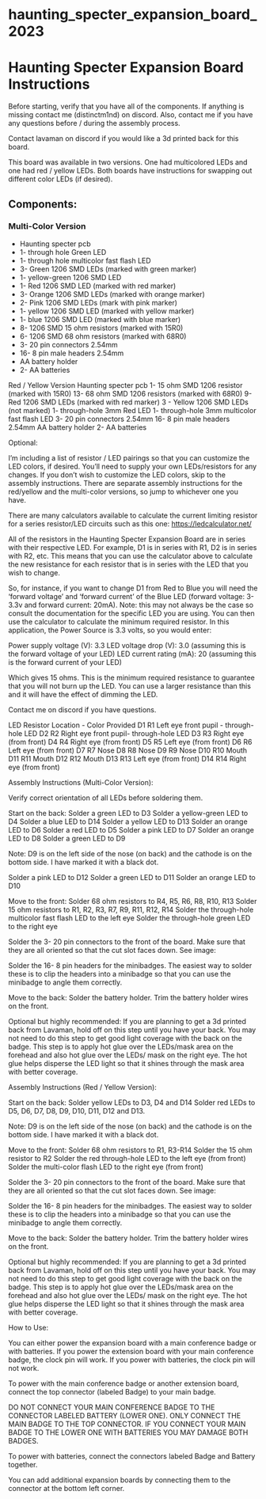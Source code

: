 # haunting_specter_expansion_board_2023

# Haunting Specter Expansion Board Instructions

Before starting, verify that you have all of the components. If anything is missing contact me (distinctm1nd) on discord. Also, contact me if you have any questions before / during the assembly process. 

Contact lavaman on discord if you would like a 3d printed back for this board. 

This board was available in two versions. One had multicolored LEDs and one had red / yellow LEDs. Both boards have instructions for swapping out different color LEDs (if desired). 

## Components:

### Multi-Color Version
- Haunting specter pcb 
- 1- through hole Green LED
- 1- through hole multicolor fast flash LED
- 3- Green 1206 SMD LEDs (marked with green marker)
- 1- yellow-green 1206 SMD LED
- 1- Red 1206 SMD LED (marked with red marker)
- 3- Orange 1206 SMD LEDs (marked with orange marker)
- 2- Pink 1206 SMD LEDs (mark with pink marker)
- 1- yellow 1206 SMD LED (marked with yellow marker)
- 1- blue 1206 SMD LED (marked with blue marker)
- 8- 1206 SMD 15 ohm resistors (marked with 15R0)
- 6- 1206 SMD 68 ohm resistors (marked with 68R0)
- 3- 20 pin connectors 2.54mm
- 16- 8 pin male headers 2.54mm
- AA battery holder
- 2- AA batteries



Red / Yellow Version
Haunting specter pcb 
1- 15 ohm SMD 1206 resistor (marked with 15R0)
13- 68 ohm SMD 1206 resistors (marked with 68R0)
9- Red 1206 SMD LEDs (marked with red marker)
3 - Yellow 1206 SMD LEDs (not marked)
1- through-hole 3mm Red LED
1- through-hole 3mm multicolor fast flash LED
3- 20 pin connectors 2.54mm
16- 8 pin male headers 2.54mm
AA battery holder
2- AA batteries

Optional:

I’m including a list of resistor / LED pairings so that you can customize the LED colors, if desired. You’ll need to supply your own LEDs/resistors for any changes. If you don’t wish to customize the LED colors, skip to the assembly instructions. There are separate assembly instructions for the red/yellow and the multi-color versions, so jump to whichever one you have. 

There are many calculators available to calculate the current limiting resistor for a series resistor/LED circuits such as this one: https://ledcalculator.net/

All of the resistors in the Haunting Specter Expansion Board are in series with their respective LED. For example, D1 is in series with R1, D2 is in series with R2, etc. This means that you can use the calculator above to calculate the new resistance for each resistor that is in series with the LED that you wish to change. 


So, for instance, if you want to change D1 from Red to Blue you will need the ‘forward voltage’ and ‘forward current’ of the Blue LED (forward voltage: 3-3.3v and forward current: 20mA). Note: this may not always be the case so consult the documentation for the specific LED you are using. You can then use the calculator to calculate the minimum required resistor. In this application, the Power Source is 3.3 volts, so you would enter:

Power supply voltage (V): 3.3
LED voltage drop (V): 3.0 (assuming this is the forward voltage of your LED)
LED current rating (mA): 20 (assuming this is the forward current of your LED)

Which gives 15 ohms. This is the minimum required resistance to guarantee that you will not burn up the LED. You can use a larger resistance than this and it will have the effect of dimming the LED. 

Contact me on discord if you have questions. 

LED
Resistor
Location - Color Provided
D1
R1
Left eye front pupil - through-hole LED
D2
R2
Right eye front pupil- through-hole LED
D3
R3
Right eye (from front)
D4
R4
Right eye (from front)
D5
R5
Left eye (from front)
D6
R6
Left eye (from front)
D7
R7
Nose
D8
R8
Nose
D9
R9
Nose
D10
R10
Mouth
D11
R11
Mouth
D12
R12
Mouth
D13
R13
Left eye (from front)
D14
R14
Right eye (from front)


Assembly Instructions (Multi-Color Version):

Verify correct orientation of all LEDs before soldering them. 

Start on the back: 
Solder a green LED to D3
Solder a yellow-green LED to D4
Solder a blue LED to D14
Solder a yellow LED to D13
Solder an orange LED to D6
Solder a red LED to D5
Solder a pink LED to D7
Solder an orange LED to D8
Solder a green LED to D9

Note: D9 is on the left side of the nose (on back) and the cathode is on the bottom side. I have marked it with a black dot.




Solder a pink LED to D12
Solder a green LED to D11
Solder an orange LED to D10

Move to the front:
Solder 68 ohm resistors to R4, R5, R6, R8, R10, R13
Solder 15 ohm resistors to R1, R2, R3, R7, R9, R11, R12, R14
Solder the through-hole multicolor fast flash LED to the left eye
Solder the through-hole green LED to the right eye

Solder the 3- 20 pin connectors to the front of the board. Make sure that they are all oriented so that the cut slot faces down. See image: 



Solder the 16- 8 pin headers for the minibadges. The easiest way to solder these is to clip the headers into a minibadge so that you can use the minibadge to angle them correctly. 

Move to the back:
Solder the battery holder. 
Trim the battery holder wires on the front. 

Optional but highly recommended: 
If you are planning to get a 3d printed back from Lavaman, hold off on this step until you have your back. You may not need to do this step to get good light coverage with the back on the badge. 
This step is to apply hot glue over the LEDs/mask area on the forehead and also hot glue over the LEDs/ mask on the right eye. 
The hot glue helps disperse the LED light so that it shines through the mask area with better coverage. 


Assembly Instructions (Red / Yellow Version):

Start on the back: 
Solder yellow LEDs to D3, D4 and D14
Solder red LEDs to D5, D6, D7, D8, D9, D10, D11, D12 and D13. 

Note: D9 is on the left side of the nose (on back) and the cathode is on the bottom side. I have marked it with a black dot.



Move to the front:
Solder 68 ohm resistors to R1, R3-R14
Solder the 15 ohm resistor to R2
Solder the red through-hole LED to the left eye (from front)
Solder the multi-color flash LED to the right eye (from front)

Solder the 3- 20 pin connectors to the front of the board. Make sure that they are all oriented so that the cut slot faces down. See image: 



Solder the 16- 8 pin headers for the minibadges. The easiest way to solder these is to clip the headers into a minibadge so that you can use the minibadge to angle them correctly. 

Move to the back:
Solder the battery holder. 
Trim the battery holder wires on the front. 

Optional but highly recommended: 
If you are planning to get a 3d printed back from Lavaman, hold off on this step until you have your back. You may not need to do this step to get good light coverage with the back on the badge. 
This step is to apply hot glue over the LEDs/mask area on the forehead and also hot glue over the LEDs/ mask on the right eye. 
The hot glue helps disperse the LED light so that it shines through the mask area with better coverage. 

How to Use:

You can either power the expansion board with a main conference badge or with batteries. If you power the extension board with your main conference badge, the clock pin will work. If you power with batteries, the clock pin will not work. 

To power with the main conference badge or another extension board, connect the top connector (labeled Badge) to your main badge. 

DO NOT CONNECT YOUR MAIN CONFERENCE BADGE TO THE CONNECTOR LABELED BATTERY (LOWER ONE). ONLY CONNECT THE MAIN BADGE TO THE TOP CONNECTOR. IF YOU CONNECT YOUR MAIN BADGE TO THE LOWER ONE WITH BATTERIES YOU MAY DAMAGE BOTH BADGES. 

To power with batteries, connect the connectors labeled Badge and Battery together.



You can add additional expansion boards by connecting them to the connector at the bottom left corner. 







